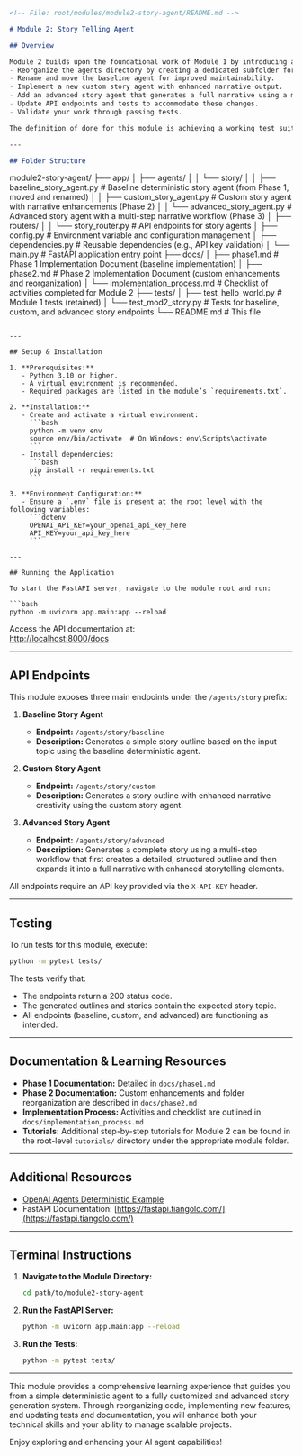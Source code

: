 ```markdown
<!-- File: root/modules/module2-story-agent/README.md -->

# Module 2: Story Telling Agent

## Overview

Module 2 builds upon the foundational work of Module 1 by introducing a Story Telling Agent. In this module, we start with a baseline deterministic agent (Phase 1) and then extend it with custom narrative enhancements (Phase 2). In Phase 3, an advanced story agent is added that leverages a multi-step workflow to generate a complete narrative. This module teaches you how to reorganize your code for better clarity, split agents into subfolders, and implement creative custom logic. You will learn how to:
- Reorganize the agents directory by creating a dedicated subfolder for story agents.
- Rename and move the baseline agent for improved maintainability.
- Implement a new custom story agent with enhanced narrative output.
- Add an advanced story agent that generates a full narrative using a multi-step process.
- Update API endpoints and tests to accommodate these changes.
- Validate your work through passing tests.

The definition of done for this module is achieving a working test suite where all tests pass using `python -m pytest tests/`.

---

## Folder Structure

```
module2-story-agent/
├── app/
│   ├── agents/
│   │   └── story/
│   │       ├── baseline_story_agent.py   # Baseline deterministic story agent (from Phase 1, moved and renamed)
│   │       ├── custom_story_agent.py       # Custom story agent with narrative enhancements (Phase 2)
│   │       └── advanced_story_agent.py     # Advanced story agent with a multi-step narrative workflow (Phase 3)
│   ├── routers/
│   │   └── story_router.py                 # API endpoints for story agents
│   ├── config.py                           # Environment variable and configuration management
│   ├── dependencies.py                     # Reusable dependencies (e.g., API key validation)
│   └── main.py                             # FastAPI application entry point
├── docs/
│   ├── phase1.md                           # Phase 1 Implementation Document (baseline implementation)
│   ├── phase2.md                           # Phase 2 Implementation Document (custom enhancements and reorganization)
│   └── implementation_process.md         # Checklist of activities completed for Module 2
├── tests/
│   ├── test_hello_world.py                 # Module 1 tests (retained)
│   └── test_mod2_story.py                  # Tests for baseline, custom, and advanced story endpoints
└── README.md                               # This file
```

---

## Setup & Installation

1. **Prerequisites:**
   - Python 3.10 or higher.
   - A virtual environment is recommended.
   - Required packages are listed in the module’s `requirements.txt`.

2. **Installation:**
   - Create and activate a virtual environment:
     ```bash
     python -m venv env
     source env/bin/activate  # On Windows: env\Scripts\activate
     ```
   - Install dependencies:
     ```bash
     pip install -r requirements.txt
     ```

3. **Environment Configuration:**
   - Ensure a `.env` file is present at the root level with the following variables:
     ```dotenv
     OPENAI_API_KEY=your_openai_api_key_here
     API_KEY=your_api_key_here
     ```

---

## Running the Application

To start the FastAPI server, navigate to the module root and run:

```bash
python -m uvicorn app.main:app --reload
```

Access the API documentation at:  
[http://localhost:8000/docs](http://localhost:8000/docs)

---

## API Endpoints

This module exposes three main endpoints under the `/agents/story` prefix:

1. **Baseline Story Agent**
   - **Endpoint:** `/agents/story/baseline`
   - **Description:** Generates a simple story outline based on the input topic using the baseline deterministic agent.
   
2. **Custom Story Agent**
   - **Endpoint:** `/agents/story/custom`
   - **Description:** Generates a story outline with enhanced narrative creativity using the custom story agent.

3. **Advanced Story Agent**
   - **Endpoint:** `/agents/story/advanced`
   - **Description:** Generates a complete story using a multi-step workflow that first creates a detailed, structured outline and then expands it into a full narrative with enhanced storytelling elements.

All endpoints require an API key provided via the `X-API-KEY` header.

---

## Testing

To run tests for this module, execute:

```bash
python -m pytest tests/
```

The tests verify that:
- The endpoints return a 200 status code.
- The generated outlines and stories contain the expected story topic.
- All endpoints (baseline, custom, and advanced) are functioning as intended.

---

## Documentation & Learning Resources

- **Phase 1 Documentation:** Detailed in `docs/phase1.md`
- **Phase 2 Documentation:** Custom enhancements and folder reorganization are described in `docs/phase2.md`
- **Implementation Process:** Activities and checklist are outlined in `docs/implementation_process.md`
- **Tutorials:** Additional step-by-step tutorials for Module 2 can be found in the root-level `tutorials/` directory under the appropriate module folder.

---

## Additional Resources

- [OpenAI Agents Deterministic Example](https://github.com/openai/openai-agents-python/blob/main/examples/agent_patterns/deterministic.py)
- FastAPI Documentation: [https://fastapi.tiangolo.com/](https://fastapi.tiangolo.com/)

---

## Terminal Instructions

1. **Navigate to the Module Directory:**
   ```bash
   cd path/to/module2-story-agent
   ```

2. **Run the FastAPI Server:**
   ```bash
   python -m uvicorn app.main:app --reload
   ```

3. **Run the Tests:**
   ```bash
   python -m pytest tests/
   ```

---

This module provides a comprehensive learning experience that guides you from a simple deterministic agent to a fully customized and advanced story generation system. Through reorganizing code, implementing new features, and updating tests and documentation, you will enhance both your technical skills and your ability to manage scalable projects.

Enjoy exploring and enhancing your AI agent capabilities!
```